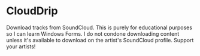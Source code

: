 # CloudDrip

Download tracks from SoundCloud. This is purely for educational purposes so I can learn Windows Forms. I do not condone downloading content unless it's available to download on the artist's SoundCloud profile. Support your artists! 